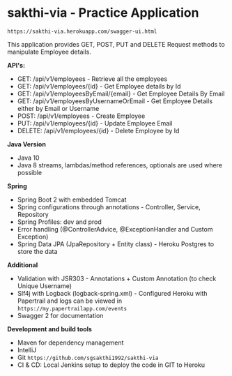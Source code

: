 # sakthi-via - Practice Application

`https://sakthi-via.herokuapp.com/swagger-ui.html`

This application provides GET, POST, PUT and DELETE Request methods to manipulate Employee details.

**API's:**
* GET: /api/v1/employees - Retrieve all the employees
* GET: /api/v1/employees/{id} - Get Employee details by Id
* GET: /api/v1/employeesByEmail/{email} - Get Employee Details By Email
* GET: /api/v1/employeesByUsernameOrEmail - Get Employee Details either by Email or Username
* POST: /api/v1/employees - Create Employee
* PUT: /api/v1/employees/{id} - Update Employee Email
* DELETE: /api/v1/employees/{id} - Delete Employee by Id

**Java Version**
* Java 10
* Java 8 streams, lambdas/method references, optionals are used where possible

**Spring**
* Spring Boot 2 with embedded Tomcat
* Spring configurations through annotations - Controller, Service, Repository
* Spring Profiles: dev and prod
* Error handling (@ControllerAdvice, @ExceptionHandler and Custom Exception)
* Spring Data JPA (JpaRepository + Entity class) - Heroku Postgres to store the data

**Additional**
* Validation with JSR303 - Annotations + Custom Annotation (to check Unique Username)
* Slf4j with Logback (logback-spring.xml) - Configured Heroku with Papertrail and logs can be viewed in `https://my.papertrailapp.com/events` 
* Swagger 2 for documentation

**Development and build tools**
* Maven for dependency management
* IntelliJ
* Git `https://github.com/sgsakthi1992/sakthi-via`
* CI & CD: Local Jenkins setup to deploy the code in GIT to Heroku
